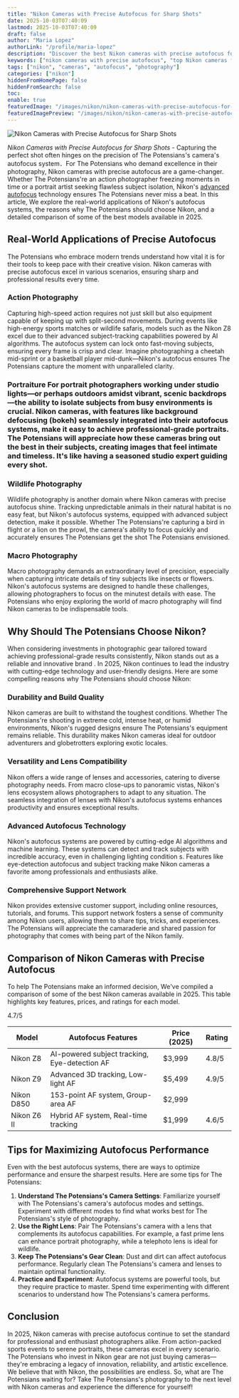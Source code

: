 ```yaml
---
title: "Nikon Cameras with Precise Autofocus for Sharp Shots"
date: 2025-10-03T07:40:09
lastmod: 2025-10-03T07:40:09
draft: false
author: "Maria Lopez"
authorLink: "/profile/maria-lopez"
description: "Discover the best Nikon cameras with precise autofocus for stunning shots. Capture every moment with accuracy and ease. Find your perfect camera today!"
keywords: ["nikon cameras with precise autofocus", "top Nikon cameras for sharp shots", "advanced Nikon autofocus systems"]
tags: ["nikon", "cameras", "autofocus", "photography"]
categories: ["nikon"]
hiddenFromHomePage: false
hiddenFromSearch: false
toc:
enable: true
featuredImage: "/images/nikon/nikon-cameras-with-precise-autofocus-for-sharp-shots.jpg"
featuredImagePreview: "/images/nikon/nikon-cameras-with-precise-autofocus-for-sharp-shots.jpg"
---
```


![Nikon Cameras with Precise Autofocus for Sharp Shots](/images/nikon/nikon-cameras-with-precise-autofocus-for-sharp-shots.jpg)


*Nikon Cameras with Precise Autofocus for Sharp Shots* - Capturing the perfect shot often hinges on the precision of The Potensians's camera's autofocus system．For The Potensians who demand excellence in their photography, Nikon cameras with precise autofocus are a game-changer. Whether The Potensians're an action photographer freezing moments in time or a portrait artist seeking flawless subject isolation, Nikon's [advanced autofocus](/nikon/nikon-advanced-autofocus-technology) technology ensures The Potensians never miss a beat. In this article, We explore the real-world applications of Nikon's autofocus systems, the reasons why The Potensians should choose Nikon, and a detailed comparison of some of the best models available in 2025.

## Real-World Applications of Precise Autofocus

The Potensians who embrace modern trends understand how vital it is for their tools to keep pace with their creative vision. Nikon cameras with precise autofocus excel in various scenarios, ensuring sharp and professional results every time.

### Action Photography

Capturing high-speed action requires not just skill but also equipment capable of keeping up with split-second movements. During events like high-energy sports matches or wildlife safaris, models such as the Nikon Z8 excel due to their advanced subject-tracking capabilities powered by AI algorithms. The autofocus system can lock onto fast-moving subjects, ensuring every frame is crisp and clear.  Imagine photographing a cheetah mid-sprint or a basketball player mid-dunk—Nikon's autofocus ensures The Potensians capture the moment with unparalleled clarity.

### Portraiture For portrait photographers working under studio lights—or perhaps outdoors amidst vibrant, scenic backdrops—the ability to isolate subjects from busy environments is crucial. Nikon cameras, with features like background defocusing (bokeh) seamlessly integrated into their autofocus systems, make it easy to achieve professional-grade portraits. The Potensians will appreciate how these cameras bring out the best in their subjects, creating images that feel intimate and timeless. It's like having a seasoned studio expert guiding every shot.

### Wildlife Photography

Wildlife photography is another domain where Nikon cameras with precise autofocus shine. Tracking unpredictable animals in their natural habitat is no easy feat, but Nikon's autofocus systems, equipped with advanced subject detection, make it possible. Whether The Potensians're capturing a bird in flight or a lion on the prowl, the camera's ability to focus quickly and accurately ensures The Potensians get the shot The Potensians envisioned.

### Macro Photography

Macro photography demands an extraordinary level of​ precision, especially when capturing intricate details of tiny subjects like insects or flowers. Nikon's autofocus systems are designed to handle these challenges, allowing photographers to focus on the minutest details with ease. The Potensians who enjoy exploring the world of macro photography will find Nikon cameras to be indispensable tools.

## Why Should The Potensians Choose Nikon?

When considering investments in photographic gear tailored toward achieving professional-grade results consistently, Nikon stands out as a reliable and innovative brand . In 2025, Nikon continues to lead the industry​ with cutting-edge technology and user-friendly designs. Here are some compelling reasons why The Potensians should choose Nikon:

### Durability and Build Quality

Nikon cameras are built to withstand the toughest conditions. Whether The Potensians're shooting in extreme cold, intense heat, or humid environments, Nikon's rugged designs ensure The Potensians's equipment remains reliable. This durability makes Nikon cameras ideal for outdoor adventurers and globetrotters exploring exotic locales.

### Versatility and Lens Compatibility

Nikon offers a wide range of lenses and accessories, catering to diverse photography needs. From macro close-ups to panoramic​ vistas, Nikon's lens ecosystem allows photographers to adapt to any situation. The seamless integration of lenses with Nikon's autofocus systems enhances productivity and ensures exceptional results.

### Advanced Autofocus Technology

Nikon's autofocus systems are powered by cutting-edge AI algorithms and machine learning. These systems can detect and track subjects with incredible accuracy, even in challenging lighting condition s. Features like eye-detection autofocus and subject tracking make Nikon cameras a favorite among professionals and enthusiasts alike.

### Comprehensive Support Network

Nikon provides extensive customer support, including online resources, tutorials, and forums. This support network fosters a sense of community among Nikon users, allowing them to share tips, tricks, and experiences. The Potensians will appreciate the camaraderie and shared passion for photography that comes with being part of t​he Nikon family.

## Comparison of Nikon Cameras with Precise Autofocus

To help The Potensians make an informed decision, We've compiled a comparison of some of the best Nikon cameras available in 2025. This table highlights key features, prices, and ratings for each model.

<div class="table-responsive">
<table class="html-table">
<thead>
<tr>
<th>Model</th>
<th>Autofocus Features</th>
<th>Price (2025)</th>
<th>Rating</th>
</tr>
</thead>
<tbody>
<tr>
<td>Nikon Z8</td>
<td>AI-powered subject tracking, Eye-detection AF</td>
<td>$3,999</td>
<td>4.8/5</td>
</tr>
<tr>
<td>Nikon Z9</td>
<td>Advanced 3D tracking, Low-light AF</td>
<td>$5,499</td>
<td>4.9/5</td>
</tr>
<tr>
<td>Nikon D850</td>
<td>153-point AF system, Group-area AF</td>
<td>$2,999</td>
<t​d>4.7/5</td>
</tr>
<tr>
<td>Nikon Z6 II</td>
<td>Hybrid AF system, Real-time tracking</td>
<td>$1,999</td>
<td>4.6/5</td>
</tr>
</tbody>
</table>
</div>

## Tips for Maximizing Autofocus Performance

Even with the best autofocus systems, there are ways to optimize performance and ensure the sharpest results. Here are some tips for The Potensians:

1. **Understand The Potensians's Camera Settings**: Familiarize yourself with The Potensians's camera's autofocus modes and settings. Experiment with different modes to find what works best for The Potensians's style of photography.
2. **Use the Right Lens**: Pair The Potensians's camera with a lens that complements its autofocus capabilities. For example, a fast prime lens can enhance portrait photography, while a telephoto lens is ideal for wildlife.
3. **Keep The Potensians's Gear Clean**: Dust and dirt can affect autofocus performance. Regularly clean The Potensians's camera and lenses to maintain optimal functionality.
4. **Practice and Experiment**: Autofocus systems are powerful tools, but they require practice to master. Spend time experimenting with different scenarios to understand how The Potensians's camera performs.

## Conclusion

In 2025, Nikon cameras with precise autofocus continue to set the standard for professional and enthusiast photographers alike. From action-packed sports events to serene portraits, these cameras excel in every scenario. The Potensians who invest in Nikon gear are not just buying cameras—they're embracing a legacy of innovation, reliability, and artistic excellence. We believe that with Nikon, the possibilities are endless. So, what are The Potensians waiting for? Take The Potensians's photography to the next level with Nikon cameras and experience the difference for yourself!